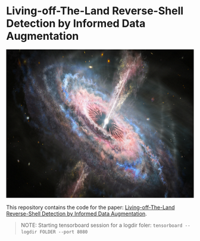 # Living-off-The-Land Reverse-Shell Detection by Informed Data Augmentation

<img src="img/quasaroutflow.png" height="400">

This repository contains the code for the paper: [Living-off-The-Land Reverse-Shell Detection by Informed Data Augmentation](http://arxiv.org/abs/2402.18329).

> NOTE: Starting tensorboard session for a logdir foler: `tensorboard --logdir FOLDER --port 8080`
